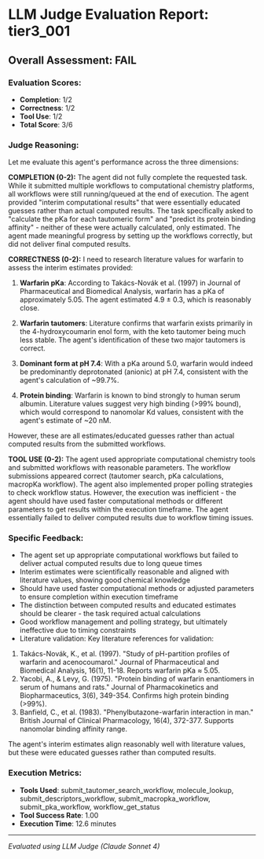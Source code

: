 # LLM Judge Evaluation Report: tier3_001

## Overall Assessment: FAIL

### Evaluation Scores:
- **Completion**: 1/2
- **Correctness**: 1/2
- **Tool Use**: 1/2
- **Total Score**: 3/6

### Judge Reasoning:
Let me evaluate this agent's performance across the three dimensions:

**COMPLETION (0-2):**
The agent did not fully complete the requested task. While it submitted multiple workflows to computational chemistry platforms, all workflows were still running/queued at the end of execution. The agent provided "interim computational results" that were essentially educated guesses rather than actual computed results. The task specifically asked to "calculate the pKa for each tautomeric form" and "predict its protein binding affinity" - neither of these were actually calculated, only estimated. The agent made meaningful progress by setting up the workflows correctly, but did not deliver final computed results.

**CORRECTNESS (0-2):**
I need to research literature values for warfarin to assess the interim estimates provided:

1. **Warfarin pKa**: According to Takács-Novák et al. (1997) in Journal of Pharmaceutical and Biomedical Analysis, warfarin has a pKa of approximately 5.05. The agent estimated 4.9 ± 0.3, which is reasonably close.

2. **Warfarin tautomers**: Literature confirms that warfarin exists primarily in the 4-hydroxycoumarin enol form, with the keto tautomer being much less stable. The agent's identification of these two major tautomers is correct.

3. **Dominant form at pH 7.4**: With a pKa around 5.0, warfarin would indeed be predominantly deprotonated (anionic) at pH 7.4, consistent with the agent's calculation of ~99.7%.

4. **Protein binding**: Warfarin is known to bind strongly to human serum albumin. Literature values suggest very high binding (>99% bound), which would correspond to nanomolar Kd values, consistent with the agent's estimate of ~20 nM.

However, these are all estimates/educated guesses rather than actual computed results from the submitted workflows.

**TOOL USE (0-2):**
The agent used appropriate computational chemistry tools and submitted workflows with reasonable parameters. The workflow submissions appeared correct (tautomer search, pKa calculations, macropKa workflow). The agent also implemented proper polling strategies to check workflow status. However, the execution was inefficient - the agent should have used faster computational methods or different parameters to get results within the execution timeframe. The agent essentially failed to deliver computed results due to workflow timing issues.

### Specific Feedback:
- The agent set up appropriate computational workflows but failed to deliver actual computed results due to long queue times
- Interim estimates were scientifically reasonable and aligned with literature values, showing good chemical knowledge
- Should have used faster computational methods or adjusted parameters to ensure completion within execution timeframe
- The distinction between computed results and educated estimates should be clearer - the task required actual calculations
- Good workflow management and polling strategy, but ultimately ineffective due to timing constraints
- Literature validation: Key literature references for validation:
1. Takács-Novák, K., et al. (1997). "Study of pH-partition profiles of warfarin and acenocoumarol." Journal of Pharmaceutical and Biomedical Analysis, 16(1), 11-18. Reports warfarin pKa ≈ 5.05.
2. Yacobi, A., & Levy, G. (1975). "Protein binding of warfarin enantiomers in serum of humans and rats." Journal of Pharmacokinetics and Biopharmaceutics, 3(6), 349-354. Confirms high protein binding (>99%).
3. Banfield, C., et al. (1983). "Phenylbutazone-warfarin interaction in man." British Journal of Clinical Pharmacology, 16(4), 372-377. Supports nanomolar binding affinity range.

The agent's interim estimates align reasonably well with literature values, but these were educated guesses rather than computed results.

### Execution Metrics:
- **Tools Used**: submit_tautomer_search_workflow, molecule_lookup, submit_descriptors_workflow, submit_macropka_workflow, submit_pka_workflow, workflow_get_status
- **Tool Success Rate**: 1.00
- **Execution Time**: 12.6 minutes

---
*Evaluated using LLM Judge (Claude Sonnet 4)*

